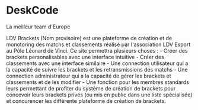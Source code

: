# DeskCode
La meilleur team d'Europe


LDV Brackets (Nom provisoire) est une plateforme de création et de monotoring des matchs et classements réalisé par l'association LDV Esport au Pôle Léonard de Vinci. 
      Ce site permettra plusieurs choses : 
            - Créer des brackets personalisables avec une interface intuitive
            - Créer des classements avec une interface similaire
            - Une connection utilisateur qui a la capacité de suivre les brackets et les retransmissions des matchs
            - Une connection administrateur qui a la capacité de gérer les brackets et classements et de les modifier
            - Une fonction pour les membres standards leurs permettant de profiter du système de création de brackets pour concevoir leurs brackets
              privés (ou mis en public dans une liste spécialisée) et concurencer les différente plateforme de création de brackets.
